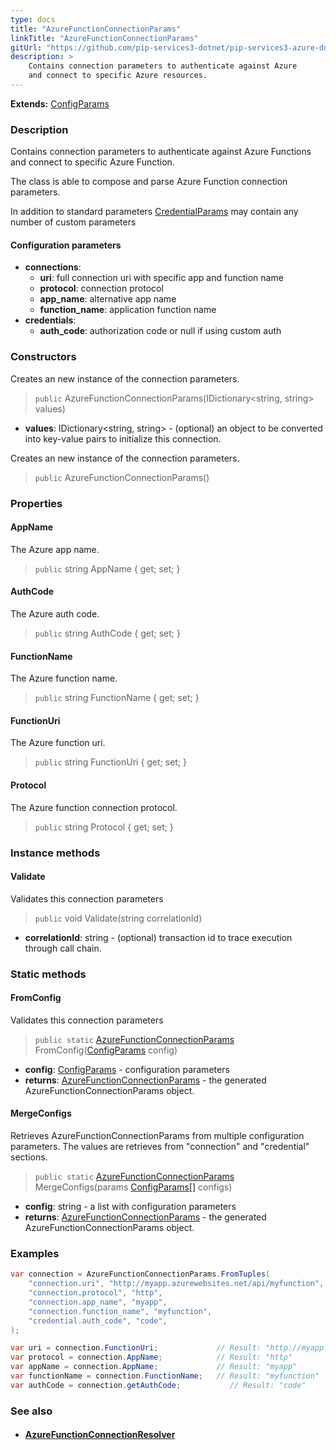 ```yaml
---
type: docs
title: "AzureFunctionConnectionParams"
linkTitle: "AzureFunctionConnectionParams"
gitUrl: "https://github.com/pip-services3-dotnet/pip-services3-azure-dotnet"
description: >
    Contains connection parameters to authenticate against Azure
    and connect to specific Azure resources.
---
```


**Extends:** [ConfigParams](../../../commons/config/config_params)

### Description
Contains connection parameters to authenticate against Azure Functions
and connect to specific Azure Function.

The class is able to compose and parse Azure Function connection parameters.

In addition to standard parameters [CredentialParams](../../../components/auth/credential_params) may contain any number of custom parameters


#### Configuration parameters

- **connections**: 
    - **uri**:           full connection uri with specific app and function name
    - **protocol**:      connection protocol
    - **app_name**:      alternative app name
    - **function_name**: application function name
- **credentials**: 
    - **auth_code**:     authorization code or null if using custom auth

### Constructors
Creates an new instance of the connection parameters.

> `public` AzureFunctionConnectionParams(IDictionary\<string, string\> values)

- **values**: IDictionary\<string, string\> - (optional) an object to be converted into key-value pairs to initialize this connection.

Creates an new instance of the connection parameters.

> `public` AzureFunctionConnectionParams()

### Properties

#### AppName
The Azure app name.

> `public` string AppName { get; set; }


#### AuthCode
The Azure auth code.

> `public` string AuthCode { get; set; }

#### FunctionName
The Azure function name.

> `public` string FunctionName { get; set; }


#### FunctionUri
The Azure function uri.

> `public` string FunctionUri { get; set; }


#### Protocol
The Azure function connection protocol.

> `public` string Protocol { get; set; }


### Instance methods

#### Validate
Validates this connection parameters 

> `public` void Validate(string correlationId)

- **correlationId**: string - (optional) transaction id to trace execution through call chain.

### Static methods

#### FromConfig
Validates this connection parameters 

> `public static` [AzureFunctionConnectionParams]() FromConfig([ConfigParams](../../../commons/config/config_params) config)

- **config**: [ConfigParams](../../../commons/config/config_params) - configuration parameters
- **returns**: [AzureFunctionConnectionParams]() - the generated AzureFunctionConnectionParams object.

#### MergeConfigs
Retrieves AzureFunctionConnectionParams from multiple configuration parameters.
The values are retrieves from "connection" and "credential" sections.

> `public static` [AzureFunctionConnectionParams]() MergeConfigs(params [ConfigParams[]](../../../commons/config/config_params) configs)

- **config**: string - a list with configuration parameters
- **returns**: [AzureFunctionConnectionParams]() - the generated AzureFunctionConnectionParams object.



### Examples

```cs
var connection = AzureFunctionConnectionParams.FromTuples(
    "connection.uri", "http://myapp.azurewebsites.net/api/myfunction",
    "connection.protocol", "http",
    "connection.app_name", "myapp",
    "connection.function_name", "myfunction",
    "credential.auth_code", "code",
);

var uri = connection.FunctionUri;             // Result: "http://myapp.azurewebsites.net/api/myfunction"
var protocol = connection.AppName;            // Result: "http"
var appName = connection.AppName;             // Result: "myapp"
var functionName = connection.FunctionName;   // Result: "myfunction"
var authCode = connection.getAuthCode;           // Result: "code"
```


### See also
- #### [AzureFunctionConnectionResolver](../azure_function_connection_resolver)